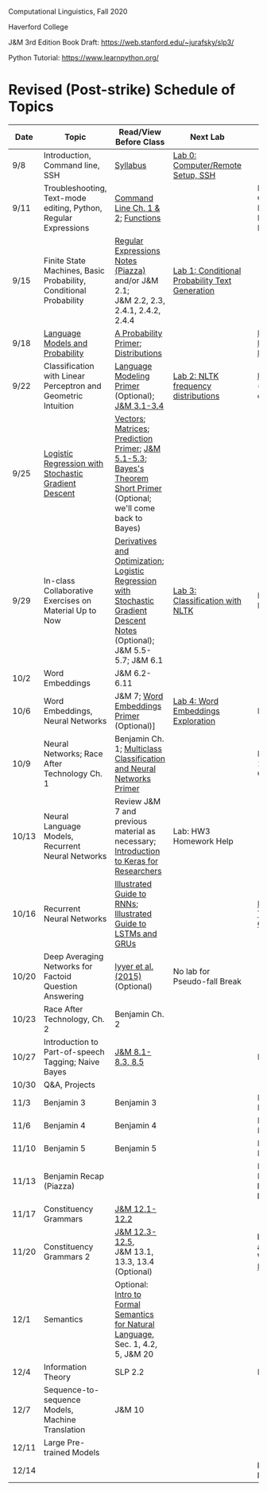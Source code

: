 Computational Linguistics, Fall 2020

Haverford College

J&M 3rd Edition Book Draft: https://web.stanford.edu/~jurafsky/slp3/

Python Tutorial: https://www.learnpython.org/

# Revised (Post-strike) Schedule of Topics 

| Date  | Topic                                                        | Read/View Before Class                                       | Next Lab                                                     |      | Due                                                          |
| ----- | ------------------------------------------------------------ | ------------------------------------------------------------ | ------------------------------------------------------------ | ---- | ------------------------------------------------------------ |
| 9/8   | Introduction, Command line, SSH                              | [Syllabus](syllabus.md)                                      | [Lab 0: Computer/Remote  Setup, SSH](labs/lab0.md)           |      |                                                              |
| 9/11  | Troubleshooting, Text-mode editing, Python, Regular Expressions | [Command Line Ch. 1 & 2](https://www.learnenough.com/command-line-tutorial/basics);  [Functions](https://www.youtube.com/watch?v=MjeXZ7Ea89g) |                                                              |      | HW0: Command Line Discussion Board                           |
| 9/15  | Finite State Machines, Basic Probability, Conditional Probability | [Regular Expressions Notes (Piazza)](https://piazza.com/class_profile/get_resource/kcxiq6ijb2q5t/kex7ykctfdx57c) and/or J&M 2.1;<br /> J&M 2.2, 2.3, 2.4.1, 2.4.2, 2.4.4<br /> | [Lab 1: Conditional Probability Text Generation](labs/lab1.md) |      |                                                              |
| 9/18  | [Language Models and Probability](https://piazza.com/class_profile/get_resource/kcxiq6ijb2q5t/kf8ets0a6t1tv) | [A Probability Primer](https://www.sjsu.edu/faculty/gerstman/StatPrimer/probability.pdf); [Distributions](https://www.youtube.com/watch?v=qc5QewourIU&feature=youtu.be) |                                                              |      | [HW1: Regular Expressions](https://piazza.com/class_profile/get_resource/kcxiq6ijb2q5t/kex6v46sovm6cg) |
| 9/22  | Classification with Linear Perceptron and Geometric Intuition | [Language Modeling Primer](https://piazza.com/class_profile/get_resource/kcxiq6ijb2q5t/kf89r0l9txc3fw) (Optional); [J&M 3.1-3.4](https://web.stanford.edu/~jurafsky/slp3/3.pdf) | [Lab 2: NLTK frequency distributions](labs/lab2.md)          |      | [Lab 1](labs/lab1.md) (before class)                         |
| 9/25  | [Logistic Regression with Stochastic Gradient Descent](https://piazza.com/class_profile/get_resource/kcxiq6ijb2q5t/kfhn44yucmk48t) | [Vectors](https://www.youtube.com/watch?v=kXLGnrzw1zk); [Matrices](https://www.youtube.com/watch?v=LEJpb8v_RQQ); [Prediction Primer](https://piazza.com/class_profile/get_resource/kcxiq6ijb2q5t/kfdytve4qul29w);  [J&M 5.1-5.3](https://web.stanford.edu/~jurafsky/slp3/5.pdf); [Bayes's Theorem Short Primer](https://piazza.com/class_profile/get_resource/kcxiq6ijb2q5t/kfdyxtu4jm254f) (Optional; we'll come back to Bayes) |                                                              |      |                                                              |
| 9/29  | In-class Collaborative Exercises on Material Up to Now       | [Derivatives and Optimization](https://www.youtube.com/watch?v=TG6PIKulK0Q); [Logistic Regression with Stochastic Gradient Descent Notes](https://piazza.com/class_profile/get_resource/kcxiq6ijb2q5t/kfhn4zorp646dt) (Optional); J&M 5.5-5.7; J&M 6.1 | [Lab 3: Classification with NLTK](labs/lab3.md)              |      | Lab 2: NLTK Intro; HW2                                       |
| 10/2  | Word Embeddings                                              | J&M 6.2-6.11                                                 |                                                              |      |                                                              |
| 10/6  | Word Embeddings, Neural Networks                             | J&M 7; [Word Embeddings Primer](https://piazza.com/class_profile/get_resource/kcxiq6ijb2q5t/kfs9ejn2pjo34s) (Optional)] | [Lab 4: Word Embeddings Exploration](labs/lab4.md)           |      | Lab 3                                                        |
| 10/9  | Neural Networks; Race After Technology Ch. 1                 | Benjamin Ch. 1; [Multiclass Classification and Neural Networks Primer](https://piazza.com/class_profile/get_resource/kcxiq6ijb2q5t/kfxzq9q9oxx674) |                                                              |      | Benjamin Ch. 1 Discussion Questions                          |
| 10/13 | Neural Language Models, Recurrent Neural Networks            | Review J&M 7 and previous material as necessary; [Introduction to Keras for Researchers](https://keras.io/getting_started/intro_to_keras_for_researchers/) | Lab: HW3 Homework Help                                       |      |                                                              |
| 10/16 | Recurrent Neural Networks                                    | [Illustrated Guide to RNNs](https://www.youtube.com/watch?v=LHXXI4-IEns); [Illustrated Guide to LSTMs and GRUs](https://www.youtube.com/watch?v=8HyCNIVRbSU) |                                                              |      | [HW3: Neural Text Classification](https://piazza.com/class_profile/get_resource/kcxiq6ijb2q5t/kfy03lbdbvr56e) |
| 10/20 | Deep Averaging Networks for Factoid Question Answering       | [Iyyer et al. (2015)](https://people.cs.umass.edu/~miyyer/pubs/2015_acl_dan.pdf) (Optional) | No lab for Pseudo-fall Break                                 |      |                                                              |
| 10/23 | Race After Technology, Ch. 2                                 | Benjamin Ch. 2                                               |                                                              |      |                                                              |
| 10/27 | Introduction to Part-of-speech Tagging; Naive Bayes          | [J&M 8.1-8.3, 8.5](https://web.stanford.edu/~jurafsky/slp3/8.pdf) |                                                              |      | Lab 4                                                        |
| 10/30 | Q&A, Projects                                                |                                                              |                                                              |      |                                                              |
| 11/3  | Benjamin  3                                 | Benjamin 3                                                   |                                                              |      | Piazza Discussion                                            |
| 11/6  | Benjamin 4                                  | Benjamin 4                                                   |                                                              |      | Piazza Discussion                                            | 
| 11/10 |  Benjamin 5                                  | Benjamin 5                                                   |                                                              |      | Piazza Discussion                                            |
| 11/13 | Benjamin Recap (Piazza)                      |                                                              |                                                              |      | Piazza Discussion, **Final Project Proposal**                | [Lab 5](labs/lab5.md)
| 11/17 | Constituency Grammars                                        | [J&M 12.1-12.2](https://web.stanford.edu/~jurafsky/slp3/12.pdf) |                                                              |      |                                                              |
| 11/20 | Constituency Grammars 2                                      | [J&M 12.3-12.5](https://web.stanford.edu/~jurafsky/slp3/12.pdf),<br />J&M 13.1, 13.3, 13.4 (Optional) |                                                              |      | **Introduction and Related Work Draft** , [Lab 6](labs/lab6.md)                    |
| 12/1  | Semantics                                                    | Optional: [Intro to Formal Semantics for Natural Language](https://www.cl.cam.ac.uk/teaching/1011/L107/semantics.pdf), Sec. 1, 4.2, 5, J&M 20 |                                                              |      |                                                              |
| 12/4  | Information Theory                                           |       SLP 2.2                                                       |                                                              |      |         Lab 7                                                     |
| 12/7  | Sequence-to-sequence Models, Machine Translation                                       |       J&M 10                                                          |                                                              |      |                                                              |
| 12/11 | Large Pre-trained Models           |                                                     |                                                              |      |                                                              |
| 12/14 |                                                  |                                                              |                                                              |      | **Final Project Report**                                     |


